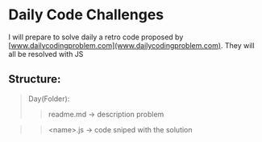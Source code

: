 # Daily Code Challenges

I will prepare to solve daily a retro code proposed by [www.dailycodingproblem.com](www.dailycodingproblem.com). They will all be resolved with JS

## Structure:
> Day(Folder):
>> readme.md -> description problem

>> \<name\>.js -> code sniped with the solution
